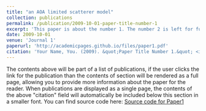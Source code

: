 ```yaml
---
title: "an AOA limited scatterer model"
collection: publications
permalink: /publication/2009-10-01-paper-title-number-1
excerpt: 'This paper is about the number 1. The number 2 is left for future work.You can find source code here: [Source code for Paper1](https://github.com/ZhenyuZhangPhd/SWJTU-Cover-Letter-Template)'
date: 2009-10-01
venue: 'Journal 1'
paperurl: 'http://academicpages.github.io/files/paper1.pdf'
citation: 'Your Name, You. (2009). &quot;Paper Title Number 1.&quot; <i>Journal 1</i>. 1(1).'
---
```


The contents above will be part of a list of publications, if the user clicks the link for the publication than the contents of section will be rendered as a full page, allowing you to provide more information about the paper for the reader. When publications are displayed as a single page, the contents of the above "citation" field will automatically be included below this section in a smaller font.
You can find source code here: [Source code for Paper1](https://github.com/ZhenyuZhangPhd/SWJTU-Cover-Letter-Template)